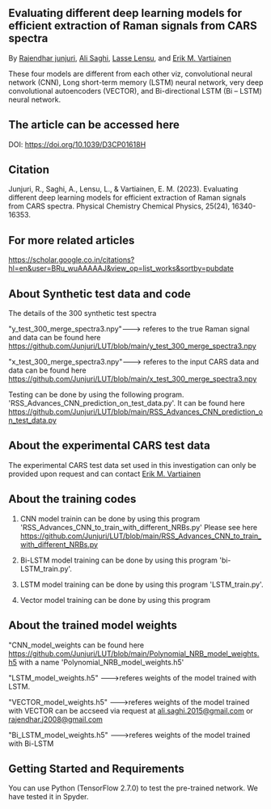 ## Evaluating different deep learning models for efficient extraction of Raman signals from CARS spectra

By [Rajendhar junjuri](https://scholar.google.co.in/citations?user=BRu_wuAAAAAJ&hl=en)\, [Ali Saghi](https://scholar.google.co.in/citations?view_op=list_works&hl=en&hl=en&user=GcWhnFcAAAAJ),  [Lasse Lensu](https://scholar.google.co.in/citations?user=dk2Ezl0AAAAJ&hl=en&oi=ao), and [Erik M. Vartiainen](https://scholar.google.co.in/citations?user=zbxe2qYAAAAJ&hl=en&oi=ao) 

These four models are different from each other viz, convolutional neural network (CNN), Long short-term memory (LSTM) neural network, very deep convolutional autoencoders (VECTOR), and Bi-directional LSTM (Bi – LSTM) neural network. 

## The article can be accessed here
DOI: https://doi.org/10.1039/D3CP01618H

## Citation
Junjuri, R., Saghi, A., Lensu, L., & Vartiainen, E. M. (2023). Evaluating different deep learning models for efficient extraction of Raman signals from CARS spectra. Physical Chemistry Chemical Physics, 25(24), 16340-16353.

## For more related articles
https://scholar.google.co.in/citations?hl=en&user=BRu_wuAAAAAJ&view_op=list_works&sortby=pubdate

## About Synthetic test data and code
The details of the 300 synthetic test spectra

"y_test_300_merge_spectra3.npy"---> referes to the true Raman signal and data can be found here https://github.com/Junjuri/LUT/blob/main/y_test_300_merge_spectra3.npy

"x_test_300_merge_spectra3.npy"---> referes to the input CARS data and data can be found here https://github.com/Junjuri/LUT/blob/main/x_test_300_merge_spectra3.npy

Testing can be done by using the following program.
'RSS_Advances_CNN_prediction_on_test_data.py'. It can be found here https://github.com/Junjuri/LUT/blob/main/RSS_Advances_CNN_prediction_on_test_data.py

## About the experimental CARS test data
The experimental CARS test data set used in this investigation can only be provided upon request and can contact [Erik M. Vartiainen](https://research.lut.fi/converis/portal/detail/Person/56843?auxfun=&lang=en_GB) 

## About the training codes

1. CNN model trainin can be done by using this program 'RSS_Advances_CNN_to_train_with_different_NRBs.py' Please see here     https://github.com/Junjuri/LUT/blob/main/RSS_Advances_CNN_to_train_with_different_NRBs.py

2. Bi-LSTM model training can be done by using this program 'bi-LSTM_train.py'. 

3. LSTM model training can be done by using this program 'LSTM_train.py'. 

4. Vector model training can be done by using this program


## About the trained model weights

"CNN_model_weights can be found here https://github.com/Junjuri/LUT/blob/main/Polynomial_NRB_model_weights.h5 with a name 'Polynomial_NRB_model_weights.h5' 

"LSTM_model_weights.h5" --->referes weights of the model trained with LSTM.

"VECTOR_model_weights.h5" --->referes weights of the model trained with VECTOR can be accseed via request at ali.saghi.2015@gmail.com or rajendhar.j2008@gmail.com

"Bi_LSTM_model_weights.h5" --->referes weights of the model trained with Bi-LSTM

## Getting Started and Requirements 
You can use Python (TensorFlow 2.7.0) to test the pre-trained network. We have tested it in Spyder.

